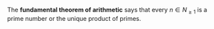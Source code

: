 The **fundamental theorem of arithmetic** says that every $n \in N_{\geq 1}$ is a prime number or the unique product of primes.
